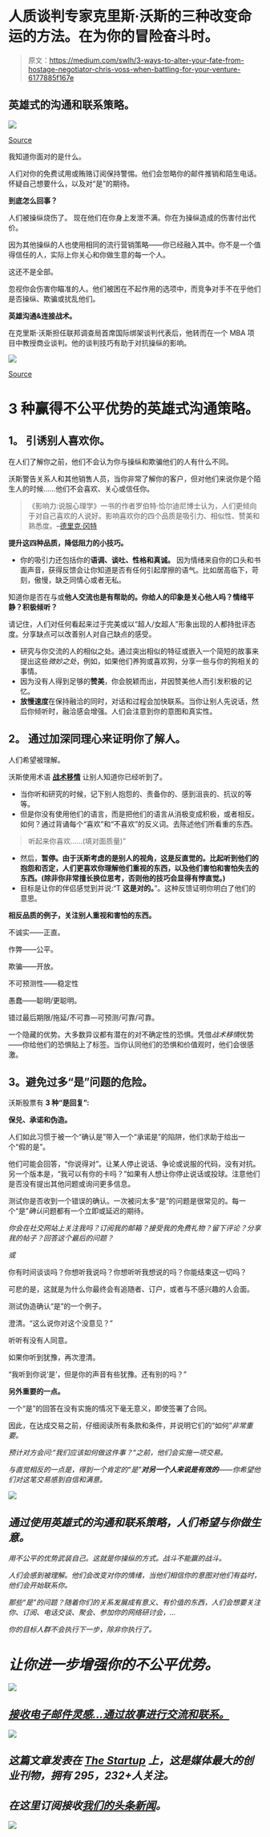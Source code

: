 # 人质谈判专家克里斯·沃斯的三种改变命运的方法。在为你的冒险奋斗时。

> 原文：<https://medium.com/swlh/3-ways-to-alter-your-fate-from-hostage-negotiator-chris-voss-when-battling-for-your-venture-6177885f167e>

## 英雄式的沟通和联系策略。

![](img/72eb77dc931114d4dec117b74e95b7ad.png)

[Source](https://unsplash.com/photos/sI7nIjoyN7Y)

我知道你面对的是什么。

人们对你的免费试用或贿赂订阅保持警惕。他们会忽略你的邮件推销和陌生电话。怀疑自己想要什么，以及对“是”的期待。

**到底怎么回事？**

人们被操纵烧伤了。
现在他们在你身上发泄不满。你在为操纵造成的伤害付出代价。

因为其他操纵的人也使用相同的流行营销策略——你已经融入其中。你不是一个值得信任的人，实际上你关心和你做生意的每一个人。

这还不是全部。

忽视你会伤害你瞄准的人。他们被困在不起作用的选项中，而竞争对手不在乎他们是否操纵、欺骗或扰乱他们。

**英雄沟通&连接战术。**

在克里斯·沃斯担任联邦调查局首席国际绑架谈判代表后，他转而在一个 MBA 项目中教授商业谈判。他的谈判技巧有助于对抗操纵的影响。

![](img/c397ad8a6f6098bbb61838c00f1f81d3.png)

[Source](https://depositphotos.com/home.html)

# **3 种赢得不公平优势的英雄式沟通策略。**

## **1。** **引诱别人喜欢你。**

在人们了解你之前，他们不会认为你与操纵和欺骗他们的人有什么不同。

沃斯警告关系人和其他销售人员，当你非常了解你的客户，但对他们来说你是个陌生人的时候……他们不会喜欢、关心或信任你。

> 《影响力:说服心理学》一书的作者罗伯特·恰尔迪尼博士认为，人们更倾向于对自己喜欢的人说好。影响喜欢你的四个品质是吸引力、相似性、赞美和熟悉度。–[德里克·冈特](http://blog.blackswanltd.com/the-edge/2013/11/do-you-like-me/)

**提升这四种品质，降低阻力的小技巧。**

*   你的吸引力还包括你的**语调、谈吐、性格和真诚。**
    因为情绪来自你的口头和书面声音，获得反馈会让你知道是否有任何引起摩擦的语气。比如居高临下，苛刻，傲慢，缺乏同情心或者无私。

知道你是否在与或**他人交流也是有帮助的。你给人的印象是关心他人吗？情绪平静？积极倾听？**

请记住，人们对任何看起来过于完美或以“超人/女超人”形象出现的人都持批评态度。分享缺点可以改善别人对自己缺点的感受。

*   研究与你交流的人的相似之处。通过突出相似的特征或嵌入一个简短的故事来提出这些*微妙之处*，例如，如果他们养狗或喜欢狗，分享一些与你的狗相关的事情。
*   因为没有人得到足够的**赞美**，你会脱颖而出，并因赞美他人而引发积极的记忆。
*   **放慢速度**在保持融洽的同时，对话和过程会加快联系。当你让别人先说话，然后你倾听时，融洽感会增强。人们会注意到你的意图和真实性。

## **2。** **通过加深同理心来证明你了解人。**

人们希望被理解。

沃斯使用术语 [**战术移情**](http://blog.blackswanltd.com/the-edge/how-to-use-fbi-empathy) 让别人知道你已经听到了。

*   当你听和研究的时候，记下别人抱怨的、责备你的、感到沮丧的、抗议的等等。
*   但是你没有使用他们的语言，而是把他们的语言从消极变成积极，或者相反。
    如何？通过背诵每个“喜欢”和“不喜欢”的反义词。去陈述他们所看重的东西。

> 听起来你喜欢……(填对面质量)”

*   然后，**暂停。由于沃斯考虑的是别人的视角，这是反直觉的。比起听到他们的抱怨和否定，人们更喜欢你理解他们重视的东西，以及他们害怕和害怕失去的东西。(除非你非常擅长换位思考，否则他的技巧会显得有悖直觉。)**
*   目标是让你的伴侣感觉到并说:“T **这是对的。**”。这种反馈证明你明白了他们的意思。

**相反品质的例子，关注别人重视和害怕的东西。**

不诚实——正直。

作弊——公平。

欺骗——开放。

不可预测性——稳定性

愚蠢——聪明/更聪明。

错过最后期限/拖延/不可靠—可预测/可靠/可靠。

一个隐藏的优势。大多数异议都有潜在的对不确定性的恐惧。凭借*战术移情*优势——你给他们的恐惧贴上了标签。当你认同他们的恐惧和价值观时，他们会很感激。

## **3。避免过多“是”问题的危险。**

沃斯股票有 **3 种“是回复”:**

**保兑、承诺和伪造。**

人们如此习惯于被一个“确认是”带入一个“承诺是”的陷阱，他们求助于给出一个“假的是”。

他们可能会回答，“你说得对”。让某人停止说话、争论或说服的代码，没有对抗。另一个版本是，“我可以有你的卡吗？”如果有人想让你停止说话或投球。注意他们是否没有提出其他问题或询问更多信息。

测试你是否收到一个错误的确认。一次被问太多“是”的问题是很常见的。每一个“是”*确认*问题都有一个立即或延迟的期待。

*你会在社交网站上关注我吗？订阅我的邮箱？接受我的免费礼物？留下评论？分享我的帖子？回答这个最后的问题？*

*或*

你有时间谈谈吗？你想听我说吗？你想听听我想说的吗？你能结束这一切吗？

可悲的是，这就是为什么你最终会有追随者、订户，或者与不感兴趣的人会面。

测试伪造确认“是”的一个例子。

澄清。“这么说你对这个没意见？”

听听有没有人同意。

如果你听到犹豫，再次澄清。

“我听到你说‘是’，但是你的声音有些犹豫。还有别的吗？”

**另外重要的一点。**

一个“是”的回答在没有实施的情况下毫无意义，即使签署了合同。

因此，在达成交易之前，仔细阅读所有条款和条件，并说明它们的“如何”*非常重要。*

*预计对方会问:“我们应该如何做这件事？“之前，他们会实施一项交易。*

*与直觉相反的一点是，得到一个肯定的“是”**对另一个人来说是有效的**——你希望他们对这笔交易感到自信和满意。*

*![](img/02e5a493c5a2b5a86e81d87afc290056.png)*

## *通过使用英雄式的沟通和联系策略，人们希望与你做生意。*

*用不公平的优势武装自己。这就是你操纵的方式。战斗不能赢的战斗。*

*人们会感到被理解。他们会改变对你的情绪，当他们相信你的意图对他们有益时，他们会开始联系你。*

*那些“是”的问题？随着你们的关系发展成有意义、有价值的东西，人们会想要关注你、订阅、电话交谈、聚会、参加你的网络研讨会，...*

*你的目标人群不会执行下一步，除非你执行了。*

# *让你进一步增强你的不公平优势。*

*![](img/8d5975c2a638780403e64491bc7f0e3c.png)*

## *[接收电子邮件灵感…通过故事进行交流和联系。](https://earnloyalcustomers.com/earn-loyal-customers-through-emotional-selling-powers/)*

*![](img/731acf26f5d44fdc58d99a6388fe935d.png)*

## *这篇文章发表在 [The Startup](https://medium.com/swlh) 上，这是媒体最大的创业刊物，拥有 295，232+人关注。*

## *在这里订阅接收[我们的头条新闻](http://growthsupply.com/the-startup-newsletter/)。*

*![](img/731acf26f5d44fdc58d99a6388fe935d.png)*